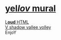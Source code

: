 # [yel*lov* mural](https://webmural.com/yellov)

[L<b>oud</b> HTML](index.html) <br> [V shadow vallee volley](lav.css) <br> EnjoY

